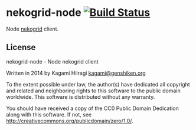 # nekogrid-node [![Build Status](https://travis-ci.org/nekogrid/nekogrid-node.svg?branch=master)](https://travis-ci.org/nekogrid/nekogrid-node)

Node [nekogrid](https://github.com/nekogrid/nekogrid) client.

## License

nekogrid-node - Node nekogrid client

Written in 2014 by Kagami Hiiragi <kagami@genshiken.org>

To the extent possible under law, the author(s) have dedicated all copyright and related and neighboring rights to this software to the public domain worldwide. This software is distributed without any warranty.

You should have received a copy of the CC0 Public Domain Dedication along with this software. If not, see <http://creativecommons.org/publicdomain/zero/1.0/>.
